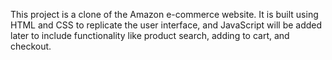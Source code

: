 This project is a clone of the Amazon e-commerce website. It is built using HTML and CSS to replicate the user interface, and JavaScript will be added later to include functionality like product search, adding to cart, and checkout.
